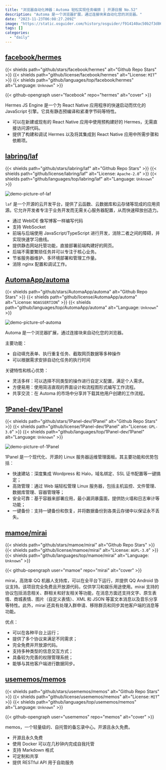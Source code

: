 ```yaml
---
title: "浏览器自动化神器：Automa 轻松实现任务编排 | 开源日报 No.52"
description: "Automa 是一个浏览器扩展，通过连接块来自动化您的浏览器。"
date: "2023-11-23T06:08:27.209Z"
image: "https://static.osguider.com/history/osguider/f914140ac50b2f3d86b387d9c215b216.png"
tags: []
categories:
  - "daily"
---
```


## [facebook/hermes](https://github.com/facebook/hermes)

{{< shields path="github/stars/facebook/hermes" alt="Github Repo Stars" >}} {{< shields path="github/license/facebook/hermes" alt="License: `MIT`" >}} {{< shields path="github/languages/top/facebook/hermes" alt="Language: `Unknown`" >}}

{{< github-opengraph user="facebook" repo="hermes" alt="cover" >}}

Hermes JS Engine 是一个为 React Native 应用程序的快速启动而优化的 JavaScript 引擎。它具有静态预编译和紧凑字节码等特性。

- 可以在新建或现有的 React Native 应用中使用预构建好的 Hermes，无需直接访问源代码。
- 提供了构建和调试 Hermes 以及将其集成到 React Native 应用中所需步骤和依赖项。

## [labring/laf](https://github.com/labring/laf)

{{< shields path="github/stars/labring/laf" alt="Github Repo Stars" >}} {{< shields path="github/license/labring/laf" alt="License: `Apache-2.0`" >}} {{< shields path="github/languages/top/labring/laf" alt="Language: `Unknown`" >}}

![demo-picture-of-laf](https://static.osguider.com/history/2023/ca3c64eb9d5577f3ef4874791f0418ed.png)

`laf` 是一个开源的云开发平台，提供了云函数、云数据库和云存储等现成的应用资源。它允许开发者专注于业务开发而无需关心服务器配置，从而快速释放创造力。

- 通过 WebIDE 像写博客一样编写代码
- 支持 WebSocket
- 前端与后端使用 JavaScript/TypeScript 进行开发，消除二者之间的障碍，并实现快速学习曲线。
- 提供静态网站托管功能，直接部署前端构建好的网页。
- 后端不需要繁琐任务并可以专注于核心业务。
- 节省服务器维护、多环境部署和管理工作量。
- 消除 nginx 配置和调试工作。

## [AutomaApp/automa](https://github.com/AutomaApp/automa)

{{< shields path="github/stars/AutomaApp/automa" alt="Github Repo Stars" >}} {{< shields path="github/license/AutomaApp/automa" alt="License: `NOASSERTION`" >}} {{< shields path="github/languages/top/AutomaApp/automa" alt="Language: `Unknown`" >}}

![demo-picture-of-automa](https://static.osguider.com/history/2023/5bd7f4ecf86609d9509029394ddf9a9f.png)

Automa 是一个浏览器扩展，通过连接块来自动化您的浏览器。

主要功能：

- 自动填充表单、执行重复任务、截取网页数据等多种操作
- 可以根据需求安排自动化任务的执行时间

关键特性和核心优势：

- 灵活多样：可以选择不同类型的操作进行自定义配置，满足个人需求。
- 方便易用：使用简洁直观的界面设计和流程图形式编写工作流程。
- 共享交流：在 Automa 的市场中分享并下载其他用户创建的工作流程。

## [1Panel-dev/1Panel](https://github.com/1Panel-dev/1Panel)

{{< shields path="github/stars/1Panel-dev/1Panel" alt="Github Repo Stars" >}} {{< shields path="github/license/1Panel-dev/1Panel" alt="License: `GPL-3.0`" >}} {{< shields path="github/languages/top/1Panel-dev/1Panel" alt="Language: `Unknown`" >}}

![demo-picture-of-1Panel](https://static.osguider.com/history/osguider/93f254f716734df72a9610aa5d734ff3.png)

1Panel 是一个现代化、开源的 Linux 服务器运维管理面板。其主要功能和优势包括：

- 快速建站：深度集成 Wordpress 和 Halo，域名绑定、SSL 证书配置等一键搞定；
- 高效管理：通过 Web 端轻松管理 Linux 服务器，包括主机监控、文件管理、数据库管理、容器管理等；
- 安全可靠：基于容器来部署应用，最小漏洞暴露面，提供防火墙和日志审计等功能；
- 一键备份：支持一键备份和恢复，并将数据备份到各类云存储中以保证永不丢失。

## [mamoe/mirai](https://github.com/mamoe/mirai)

{{< shields path="github/stars/mamoe/mirai" alt="Github Repo Stars" >}} {{< shields path="github/license/mamoe/mirai" alt="License: `AGPL-3.0`" >}} {{< shields path="github/languages/top/mamoe/mirai" alt="Language: `Unknown`" >}}

{{< github-opengraph user="mamoe" repo="mirai" alt="cover" >}}

mirai，高效率 QQ 机器人支持库，可以在全平台下运行，并提供 QQ Android 协议支持。该项目完全免费且开放源代码，仅供学习和娱乐用途使用。mirai 支持的协议包括消息相关、群相关和好友相关等功能，在消息方面还支持文字、原生表情、商城表情、图片（自定义表情）、XML 和 JSON 等富文本消息以及音乐分享等特性。此外，mirai 还具有处理入群申请、移除群员和同步其他客户端的消息等功能。

优点：

- 可以在各种平台上运行；
- 提供了多个协议来满足不同需求；
- 完全免费并开放源代码。
- 支持多种类型的信息交互方式；
- 具备较为完善的权限管理系统；
- 能够与其他客户端进行数据同步。

## [usememos/memos](https://github.com/usememos/memos)

{{< shields path="github/stars/usememos/memos" alt="Github Repo Stars" >}} {{< shields path="github/license/usememos/memos" alt="License: `MIT`" >}} {{< shields path="github/languages/top/usememos/memos" alt="Language: `Unknown`" >}}

{{< github-opengraph user="usememos" repo="memos" alt="cover" >}}

memos，一个轻量级的、自托管的备忘录中心。开源且永久免费。

- 开源且永久免费
- 使用 Docker 可以在几秒钟内完成自我托管
- 支持 Markdown 格式
- 可定制和共享
- 提供 RESTful API 用于自助服务
